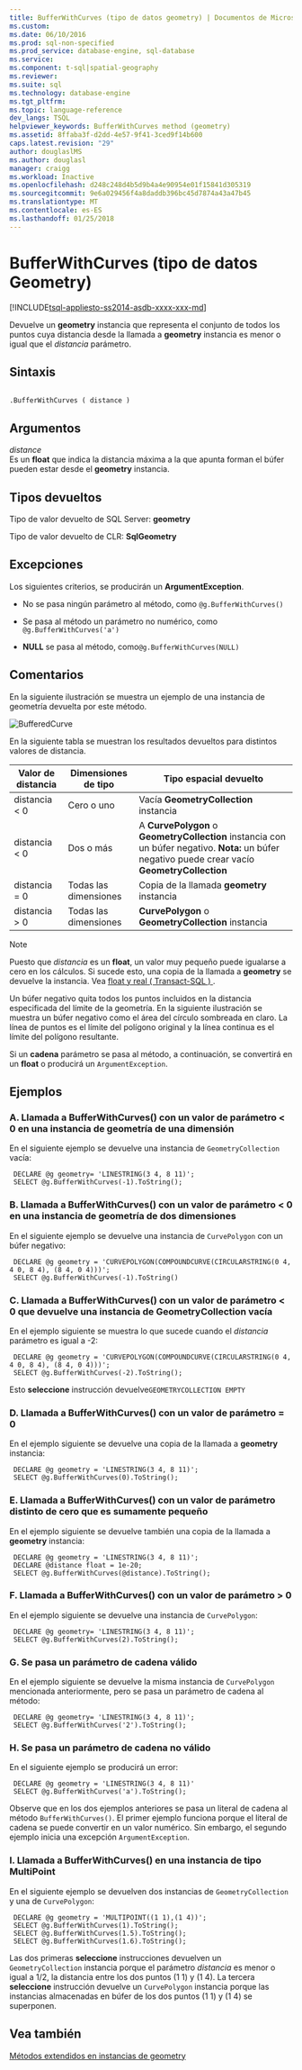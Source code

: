 ```yaml
---
title: BufferWithCurves (tipo de datos geometry) | Documentos de Microsoft
ms.custom: 
ms.date: 06/10/2016
ms.prod: sql-non-specified
ms.prod_service: database-engine, sql-database
ms.service: 
ms.component: t-sql|spatial-geography
ms.reviewer: 
ms.suite: sql
ms.technology: database-engine
ms.tgt_pltfrm: 
ms.topic: language-reference
dev_langs: TSQL
helpviewer_keywords: BufferWithCurves method (geometry)
ms.assetid: 8ffaba3f-d2dd-4e57-9f41-3ced9f14b600
caps.latest.revision: "29"
author: douglaslMS
ms.author: douglasl
manager: craigg
ms.workload: Inactive
ms.openlocfilehash: d248c248d4b5d9b4a4e90954e01f15841d305319
ms.sourcegitcommit: 9e6a029456f4a8daddb396bc45d7874a43a47b45
ms.translationtype: MT
ms.contentlocale: es-ES
ms.lasthandoff: 01/25/2018
---
```

# <a name="bufferwithcurves-geometry-data-type"></a>BufferWithCurves (tipo de datos Geometry)
[!INCLUDE[tsql-appliesto-ss2014-asdb-xxxx-xxx-md](../../includes/tsql-appliesto-ss2014-asdb-xxxx-xxx-md.md)]

  Devuelve un **geometry** instancia que representa el conjunto de todos los puntos cuya distancia desde la llamada a **geometry** instancia es menor o igual que el *distancia* parámetro.  
  
## <a name="syntax"></a>Sintaxis  
  
```  
  
.BufferWithCurves ( distance )  
```  
  
## <a name="arguments"></a>Argumentos  
 *distance*  
 Es un **float** que indica la distancia máxima a la que apunta forman el búfer pueden estar desde el **geometry** instancia.  
  
## <a name="return-types"></a>Tipos devueltos  
Tipo de valor devuelto de SQL Server: **geometry**  
  
 Tipo de valor devuelto de CLR: **SqlGeometry**  
  
## <a name="exceptions"></a>Excepciones  
 Los siguientes criterios, se producirán un **ArgumentException**.  
  
-   No se pasa ningún parámetro al método, como `@g.BufferWithCurves()`  
  
-   Se pasa al método un parámetro no numérico, como `@g.BufferWithCurves('a')`  
  
-   **NULL** se pasa al método, como`@g.BufferWithCurves(NULL)`  
  
## <a name="remarks"></a>Comentarios  
 En la siguiente ilustración se muestra un ejemplo de una instancia de geometría devuelta por este método.  
  
 ![BufferedCurve](../../t-sql/spatial-geometry/media/bufferedcurve.gif)
  
 En la siguiente tabla se muestran los resultados devueltos para distintos valores de distancia.  
  
|Valor de distancia|Dimensiones de tipo|Tipo espacial devuelto|  
|--------------------|---------------------|---------------------------|  
|distancia < 0|Cero o uno|Vacía **GeometryCollection** instancia|  
|distancia < 0|Dos o más|A **CurvePolygon** o **GeometryCollection** instancia con un búfer negativo. **Nota:** un búfer negativo puede crear vacío **GeometryCollection**|  
|distancia = 0|Todas las dimensiones|Copia de la llamada **geometry** instancia|  
|distancia > 0|Todas las dimensiones|**CurvePolygon** o **GeometryCollection** instancia|  
  
> [!NOTE]  
>  Puesto que *distancia* es un **float**, un valor muy pequeño puede igualarse a cero en los cálculos. Si sucede esto, una copia de la llamada a **geometry** se devuelve la instancia. Vea [float y real &#40; Transact-SQL &#41; ](../../t-sql/data-types/float-and-real-transact-sql.md).  
  
 Un búfer negativo quita todos los puntos incluidos en la distancia especificada del límite de la geometría. En la siguiente ilustración se muestra un búfer negativo como el área del círculo sombreada en claro. La línea de puntos es el límite del polígono original y la línea continua es el límite del polígono resultante.  
  
 Si un **cadena** parámetro se pasa al método, a continuación, se convertirá en un **float** o producirá un `ArgumentException`.  
  
## <a name="examples"></a>Ejemplos  
  
### <a name="a-calling-bufferwithcurves-with-a-parameter-value--0-on-one-dimensional-geometry-instance"></a>A. Llamada a BufferWithCurves() con un valor de parámetro < 0 en una instancia de geometría de una dimensión  
 En el siguiente ejemplo se devuelve una instancia de `GeometryCollection` vacía:  
  
```
 DECLARE @g geometry= 'LINESTRING(3 4, 8 11)'; 
 SELECT @g.BufferWithCurves(-1).ToString(); 
 ```
  
### <a name="b-calling-bufferwithcurves-with-a-parameter-value--0-on-a-two-dimensional-geometry-instance"></a>B. Llamada a BufferWithCurves() con un valor de parámetro < 0 en una instancia de geometría de dos dimensiones  
 En el siguiente ejemplo se devuelve una instancia de `CurvePolygon` con un búfer negativo:  
  
```
 DECLARE @g geometry = 'CURVEPOLYGON(COMPOUNDCURVE(CIRCULARSTRING(0 4, 4 0, 8 4), (8 4, 0 4)))'; 
 SELECT @g.BufferWithCurves(-1).ToString()
 ```  
  
### <a name="c-calling-bufferwithcurves-with-a-parameter-value--0-that-returns-an-empty-geometrycollection"></a>C. Llamada a BufferWithCurves() con un valor de parámetro < 0 que devuelve una instancia de GeometryCollection vacía  
 En el ejemplo siguiente se muestra lo que sucede cuando el *distancia* parámetro es igual a -2:  
  
```
 DECLARE @g geometry = 'CURVEPOLYGON(COMPOUNDCURVE(CIRCULARSTRING(0 4, 4 0, 8 4), (8 4, 0 4)))'; 
 SELECT @g.BufferWithCurves(-2).ToString();
 ```  
  
 Esto **seleccione** instrucción devuelve`GEOMETRYCOLLECTION EMPTY`  
  
### <a name="d-calling-bufferwithcurves-with-a-parameter-value--0"></a>D. Llamada a BufferWithCurves() con un valor de parámetro = 0  
 En el ejemplo siguiente se devuelve una copia de la llamada a **geometry** instancia:  
  
```
 DECLARE @g geometry = 'LINESTRING(3 4, 8 11)'; 
 SELECT @g.BufferWithCurves(0).ToString();
 ```  
  
### <a name="e-calling-bufferwithcurves-with-a-non-zero-parameter-value-that-is-extremely-small"></a>E. Llamada a BufferWithCurves() con un valor de parámetro distinto de cero que es sumamente pequeño  
 En el ejemplo siguiente se devuelve también una copia de la llamada a **geometry** instancia:  
  
```
 DECLARE @g geometry = 'LINESTRING(3 4, 8 11)'; 
 DECLARE @distance float = 1e-20; 
 SELECT @g.BufferWithCurves(@distance).ToString();
 ```  
  
### <a name="f-calling-bufferwithcurves-with-a-parameter-value--0"></a>F. Llamada a BufferWithCurves() con un valor de parámetro > 0  
 En el ejemplo siguiente se devuelve una instancia de `CurvePolygon`:  
  
```
 DECLARE @g geometry= 'LINESTRING(3 4, 8 11)'; 
 SELECT @g.BufferWithCurves(2).ToString();
 ```  
  
### <a name="g-passing-a-valid-string-parameter"></a>G. Se pasa un parámetro de cadena válido  
 En el ejemplo siguiente se devuelve la misma instancia de `CurvePolygon` mencionada anteriormente, pero se pasa un parámetro de cadena al método:  
  
```
 DECLARE @g geometry= 'LINESTRING(3 4, 8 11)'; 
 SELECT @g.BufferWithCurves('2').ToString();
 ```  
  
### <a name="h-passing-an-invalid-string-parameter"></a>H. Se pasa un parámetro de cadena no válido  
 En el siguiente ejemplo se producirá un error:  
  
```
 DECLARE @g geometry = 'LINESTRING(3 4, 8 11)' 
 SELECT @g.BufferWithCurves('a').ToString();
 ```  
  
 Observe que en los dos ejemplos anteriores se pasa un literal de cadena al método `BufferWithCurves()`. El primer ejemplo funciona porque el literal de cadena se puede convertir en un valor numérico. Sin embargo, el segundo ejemplo inicia una excepción `ArgumentException`.  
  
### <a name="i-calling-bufferwithcurves-on-multipoint-instance"></a>I. Llamada a BufferWithCurves() en una instancia de tipo MultiPoint  
 En el siguiente ejemplo se devuelven dos instancias de `GeometryCollection` y una de `CurvePolygon`:  
  
```
 DECLARE @g geometry = 'MULTIPOINT((1 1),(1 4))'; 
 SELECT @g.BufferWithCurves(1).ToString(); 
 SELECT @g.BufferWithCurves(1.5).ToString(); 
 SELECT @g.BufferWithCurves(1.6).ToString();
 ```  
  
 Las dos primeras **seleccione** instrucciones devuelven un `GeometryCollection` instancia porque el parámetro *distancia* es menor o igual a 1/2, la distancia entre los dos puntos (1 1) y (1 4). La tercera **seleccione** instrucción devuelve un `CurvePolygon` instancia porque las instancias almacenadas en búfer de los dos puntos (1 1) y (1 4) se superponen.  
  
## <a name="see-also"></a>Vea también  
 [Métodos extendidos en instancias de geometry](../../t-sql/spatial-geometry/extended-methods-on-geometry-instances.md)  
 
